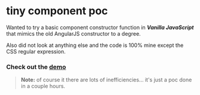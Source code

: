 # tiny component poc

Wanted to try a basic component constructor function in ***Vanilla JavaScript*** that mimics the old AngularJS constructor to a degree.

Also did not look at anything else and the code is 100% mine except the CSS regular expression.

### Check out the [demo](https://phillydesignr.github.io/tiny-component-poc/)

> **Note:** of course it there are lots of inefficiencies... it's just a poc done in a couple hours.